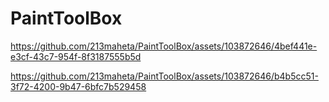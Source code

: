# PaintToolBox



https://github.com/213maheta/PaintToolBox/assets/103872646/4bef441e-e3cf-43c7-954f-8f3187555b5d



https://github.com/213maheta/PaintToolBox/assets/103872646/b4b5cc51-3f72-4200-9b47-6bfc7b529458

